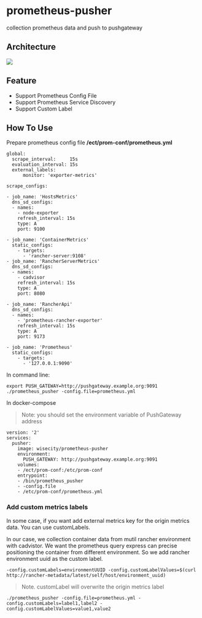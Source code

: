 # prometheus-pusher

collection prometheus data and push to pushgateway

## Architecture

![](http://7pn5d3.com1.z0.glb.clouddn.com/prometheus_pusher.png)

## Feature

* Support Prometheus Config File
* Support Prometheus Service Discovery
* Support Custom Label

## How To Use

Prepare prometheus config file **/ect/prom-conf/prometheus.yml**

```
global:                                                                         
  scrape_interval:     15s
  evaluation_interval: 15s
  external_labels:                                                              
      monitor: 'exporter-metrics'                                                
                                                                                
scrape_configs:

- job_name: 'HostsMetrics'
  dns_sd_configs:
  - names:
    - node-exporter
    refresh_interval: 15s
    type: A
    port: 9100

- job_name: 'ContainerMetrics'
  static_configs:
    - targets:
      - 'rancher-server:9108'
- job_name: 'RancherServerMetrics'
  dns_sd_configs:
  - names:
    - cadvisor
    refresh_interval: 15s
    type: A
    port: 8080

- job_name: 'RancherApi'
  dns_sd_configs:
  - names:
    - 'prometheus-rancher-exporter'
    refresh_interval: 15s
    type: A
    port: 9173

- job_name: 'Prometheus'
  static_configs:
    - targets:
      - '127.0.0.1:9090'

```

In command line:

```
export PUSH_GATEWAY=http://pushgateway.example.org:9091
./prometheus_pusher -config.file=prometheus.yml 
```

In docker-compose

> Note: you should set the environment variable of PushGateway address 

```
version: '2'
services:
  pusher:
    image: wisecity/prometheus-pusher
    environment:
      PUSH_GATEWAY: http://pushgateway.example.org:9091
    volumes:
    - /ect/prom-conf:/etc/prom-conf
    entrypoint:
    - /bin/prometheus_pusher
    - -config.file
    - /etc/prom-conf/prometheus.yml
```

### Add custom metrics labels

In some case, if you want add external metrics key for the origin metrics data. You can use customLabels.

In our case, we collection container data from mutil rancher environment with cadvistor. 
We want the prometheus query express can precise positioning the container from different environment. So we add rancher environment uuid as the custom label.

```
-config.customLabels=environmentUUID -config.customLabelValues=$(curl http://rancher-metadata/latest/self/host/environment_uuid)
```

> Note. customLabel will overwrite the origin metrics label

```
./prometheus_pusher -config.file=prometheus.yml -config.customLabels=label1,label2 -config.customLabelValues=value1,value2
```
